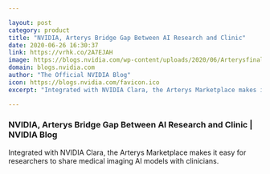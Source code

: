 ```yaml
---

layout: post
category: product
title: "NVIDIA, Arterys Bridge Gap Between AI Research and Clinic"
date: 2020-06-26 16:30:37
link: https://vrhk.co/2A7EJAH
image: https://blogs.nvidia.com/wp-content/uploads/2020/06/Arterysfinal.jpg
domain: blogs.nvidia.com
author: "The Official NVIDIA Blog"
icon: https://blogs.nvidia.com/favicon.ico
excerpt: "Integrated with NVIDIA Clara, the Arterys Marketplace makes it easy for researchers to share medical imaging AI models with clinicians."

---
```


### NVIDIA, Arterys Bridge Gap Between AI Research and Clinic | NVIDIA Blog

Integrated with NVIDIA Clara, the Arterys Marketplace makes it easy for researchers to share medical imaging AI models with clinicians.